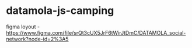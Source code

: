 # datamola-js-camping

figma loyout - https://www.figma.com/file/srQt3cUX5JrF6tWirJtDmC/DATAMOLA_social-network?node-id=2%3A5
